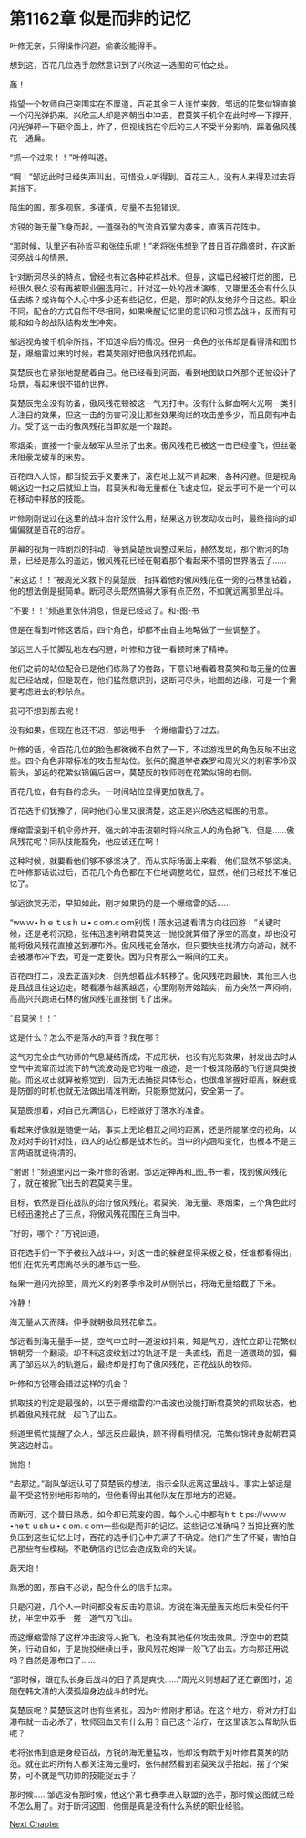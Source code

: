# 第1162章 似是而非的记忆

叶修无奈，只得操作闪避，偷袭没能得手。

想到这，百花几位选手忽然意识到了兴欣这一选图的可怕之处。

轰！

指望一个牧师自己突围实在不厚道，百花其余三人连忙来救。邹远的花繁似锦直接一个闪光弹扔来，兴欣三人却是齐朝当中冲去，君莫笑千机伞在此时哗一下撑开，闪光弹砰一下砸伞面上，炸了，但视线挡在伞后的三人不受半分影响，踩着傲风残花一通扁。

“抓一个过来！！”叶修叫道。

“啊！”邹远此时已经失声叫出，可惜没人听得到。百花三人，没有人来得及过去将其挡下。

陌生的图，那多观察，多谨慎，尽量不去犯错误。

方锐的海无量飞身而起，一道强劲的气流自双掌内袭来，直落百花阵中。

“那时候，队里还有孙哲平和张佳乐呢！”老将张伟想到了昔日百花鼎盛时，在这断河旁战斗的情景。

针对断河尽头的特点，曾经也有过各种花样战术。但是，这幅已经被打烂的图，已经很久很久没有再被职业圈选用过，针对这一处的战术演练，又哪里还会有什么队伍去练？或许每个人心中多少还有些记忆，但是，那时的队友绝非今日这些。职业不同，配合的方式自然不尽相同，如果唤醒记忆里的意识和习惯去战斗，反而有可能和如今的战队结构发生冲突。

邹远视角被千机伞所挡，不知道伞后的情况。但另一角色的张伟却是看得清和图书楚，爆缩雷过来的时候，君莫笑刚好把傲风残花抓起。

莫楚辰也在紧张地提醒着自己。他已经看到河面，看到地图缺口外那个还被设计了场景，看起来很不错的世界。

莫楚辰完全没有防备，傲风残花顿被这一气刃打中。没有什么鲜血啊火光啊一类引人注目的效果，但这一击的伤害可没比那些效果绚烂的攻击差多少，而且颇有冲击力。受了这一击的傲风残花当即就是一个踉跄。

寒烟柔，直接一个豪龙破军从里杀了出来。傲风残花已被这一击已经撞飞，但丝毫未阻豪龙破军的来势。

百花四人大惊，都当捉云手又要来了，滚在地上就不肯起来，各种闪避。但是视角朝这边一扫之后就知上当，君莫笑和海无量都在飞速走位，捉云手可不是一个可以在移动中释放的技能。

叶修刚刚说过在这里的战斗治疗没什么用，结果这方锐发动攻击时，最终指向的却偏偏就是百花的治疗。

屏幕的视角一阵剧烈的抖动，等到莫楚辰调整过来后，赫然发现，那个断河的场景，已经是那么的遥远，傲风残花已经在朝着那个看起来不错的世界落去了……

“来这边！！”被周光义救下的莫楚辰，指挥着他的傲风残花往一旁的石林里钻着，他的想法倒是挺简单。断河尽头既然搞得大家有点茫然，不如就远离那里战斗。

“不要！！”频道里张伟消息，但是已经迟了。和-图-书

但是在看到叶修这话后，四个角色，却都不由自主地略做了一些调整了。

邹远三人手忙脚乱地左右闪避，叶修和方锐一看顿时来了精神。

他们之前的站位配合已是他们练熟了的套路，下意识地看着君莫笑和海无量的位置就已经站成，但是现在，他们猛然意识到，这断河尽头，地图的边缘，可是一个需要考虑进去的秒杀点。

我可不想到那去呢！

没有如果，但现在也还不迟，邹远甩手一个爆缩雷扔了过去。

叶修的话，令百花几位的脸色都微微不自然了一下，不过游戏里的角色反映不出这些。四个角色非常标准的攻击型站位。张伟的魔道学者森罗和周光义的刺客季冷双箭头，邹远的花繁似锦偏后居中，莫楚辰的牧师则在花繁似锦的右侧。

百花几位，各有各的念头，一时间站位显得更加散乱了。

百花选手们犹豫了，同时他们心里又很清楚，这正是兴欣选这幅图的用意。

爆缩雷滚到千机伞旁炸开，强大的冲击波顿时将兴欣三人的角色掀飞，但是……傲风残花呢？同队技能豁免，他应该还在啊！

这种时候，就要看他们够不够坚决了。而从实际场面上来看，他们显然不够坚决。在叶修那话说过后，百花几个角色都在不住地调整站位，显然，他们已经找不准记忆了。

邹远欲哭无泪，早知如此，刚才如果扔的是一个爆缩雷的话……

“wwｗ•ｈｅｔusｈｕ•ｃoｍ.cｏm别慌！落水迅速看清方向往回游！”关键时候，还是老将沉稳，张伟迅速判明君莫笑这一抛投就算借了浮空的高度，却也没可能将傲风残花直接送到瀑布外。傲风残花会落水，但只要快些找清方向游动，就不会被瀑布冲下去，可是一定要快。因为只有那么一瞬间的工夫。

百花四打二，没去正面对决，倒先想着战术转移了。傲风残花跑最快，其他三人也是且战且往这边走。眼看瀑布越离越远，心里刚刚开始踏实，前方突然一声闷响，高高兴兴跑进石林的傲风残花直接倒飞了出来。

“君莫笑！！”

这是什么？怎么不是落水的声音？我在哪？

这气刃完全由气功师的气息凝结而成，不成形状，也没有光影效果，射发出去时从空气中流窜而过流下的气流波动是它的唯一痕迹，是一个极其隐蔽的飞行道具类技能。而这攻击就算被察觉到，因为无法捕捉具体形态，也很难掌握好距离，躲避或是防御的时机也就无法做出精准判断，只能察觉就闪，安全第一了。

莫楚辰想着，对自己充满信心，已经做好了落水的准备。

看起来好像就是随便一站，事实上无论相互之间的距离，还是所能掌控的视角，以及对对手的针对性，四人的站位都是战术性的。当中的内涵和变化，也根本不是三言两语就说得清的。

“谢谢！”频道里闪出一条叶修的答谢。邹远定神再和_图_书一看，找到傲风残花了，就在被掀飞出去的君莫笑手里。

目标，依然是百花战队的治疗傲风残花。君莫笑、海无量、寒烟柔，三个角色此时已经迅速抢占了三点，将傲风残花围在三角当中。

“好的，哪个？”方锐回道。

百花选手们一下子被拉入战斗中，对这一击的躲避显得呆板之极，任谁都看得出，他们在优先考虑离尽头的瀑布远一些。

结果一道闪光掠至，周光义的刺客季冷及时从侧杀出，将海无量给截了下来。

冷静！

海无量从天而降，伸手就朝傲风残花拿去。

邹远看到海无量手一搓，空气中立时一道波纹抖来，知是气刃，连忙立即让花繁似锦朝旁一个翻滚。却不料这波纹划过的轨迹不是一条直线，而是一道猥琐的弧，偏离了邹远以为的轨道后，最终却是打向了傲风残花，百花战队的牧师。

叶修和方锐哪会错过这样的机会？

抓取技的判定是最强的，以至于爆缩雷的冲击波也没能打断君莫笑的抓取状态，他抓着傲风残花就一起飞了出去。

频道里慌忙提醒了众人，邹远反应最快，顾不得看明情况，花繁似锦转身就朝君莫笑这边射击。

抛抱！

“去那边。”副队邹远认可了莫楚辰的想法，指示全队远离这里战斗。事实上邹远是最不受这特别地形影响的，但他看得出其他队友在那地方的迟疑。

而断河，这个昔日熟悉，如今却已荒废的图，每个人心中都有hｔｔps://ｗｗｗ•heｔｕshｕ•ｃom.ｃoｍ一些似是而非的记忆。这些记忆准确吗？当把比赛的胜负压到这些记忆上时，百花的选手们心中充满了不确定。他们产生了怀疑，害怕自己那些有些模糊，不敢确信的记忆会造成致命的失误。

轰天炮！

熟悉的图，那自不必说，配合什么的信手拈来。

只是闪避，几个人一时间都没有反击的意识。方锐在海无量轰天炮后未受任何干扰，半空中双手一搓一道气刃飞出。

而这爆缩雷除了这样冲击波将人掀飞，也没有其他任何攻击效果。浮空中的君莫笑，行动自如，于是抛投继续出手，傲风残花炮弹一般飞了出去。方向那还用说吗？自然是瀑布口了……

“那时候，跟在队长身后战斗的日子真是爽快……”周光义则想起了还在霸图时，追随在韩文清的大漠孤烟身边战斗的时光。

莫楚辰呢？莫楚辰这时也有些紧张，因为叶修刚才那话。在这个地方，将对方打出瀑布就一击必杀了，牧师回血又有什么用？自己这个治疗，在这里该怎么帮助队伍呢？

老将张伟到底是身经百战，方锐的海无量猛攻，他却没有疏于对叶修君莫笑的防范。就在此时所有人都关注海无量时，张伟赫然看到君莫笑双手抬起，摆了个架势，可不就是气功师的技能捉云手？

那时候……邹远没有那时候，他这个第七赛季进入联盟的选手，那时候这图就已经不怎么用了。对于断河这图，他倒是真是没有什么系统的职业经验。



[Next Chapter](%E7%AC%AC1163%E7%AB%A0%20%E8%BD%B0%E5%87%BA%E5%8E%BB%E5%90%A7%EF%BC%81.md)